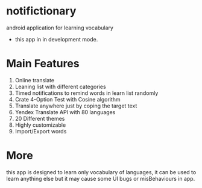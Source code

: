 # notifictionary

android application for learning vocabulary

* this app in in development mode.

# Main Features
1. Online translate
2. Leaning list with different categories
3. Timed notifications to remind words in learn list randomly
4. Crate 4-Option Test with Cosine algorithm 
5. Translate anywhere just by coping the target text
6. Yendex Translate API with 80 languages
7. 20 Different themes
8. Highly customizable
9. Import/Export words

# More
this app is designed to learn only vocabulary of languages, it can be used to learn anything else but it may cause some UI bugs or misBehaviours in app.
